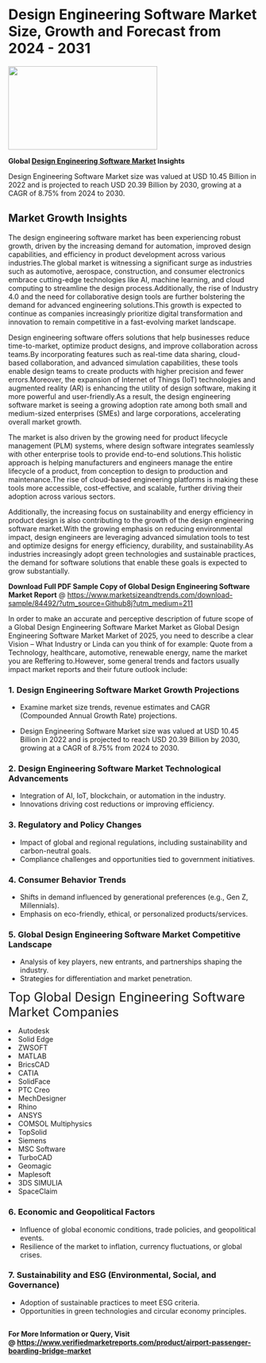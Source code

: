 <H1>Design Engineering Software Market Size, Growth and Forecast from 2024 - 2031</H1><img class="aligncenter size-medium wp-image-584254" src="https://thirdeyenews.in/wp-content/uploads/2024/09/Global-Market-Research-300x168.jpeg" alt="" width="300" height="168" /><p><strong>Global&nbsp;<a href="https://www.marketsizeandtrends.com/download-sample/84492/?utm_source=Github8j?utm_medium=211">Design Engineering Software Market</a> Insights</strong></p><p>Design Engineering Software Market size was valued at USD 10.45 Billion in 2022 and is projected to reach USD 20.39 Billion by 2030, growing at a CAGR of 8.75% from 2024 to 2030.</p><p><h2>Market Growth Insights</h2> <p>The design engineering software market has been experiencing robust growth, driven by the increasing demand for automation, improved design capabilities, and efficiency in product development across various industries.The global market is witnessing a significant surge as industries such as automotive, aerospace, construction, and consumer electronics embrace cutting-edge technologies like AI, machine learning, and cloud computing to streamline the design process.Additionally, the rise of Industry 4.0 and the need for collaborative design tools are further bolstering the demand for advanced engineering solutions.This growth is expected to continue as companies increasingly prioritize digital transformation and innovation to remain competitive in a fast-evolving market landscape.</p> <p>Design engineering software offers solutions that help businesses reduce time-to-market, optimize product designs, and improve collaboration across teams.By incorporating features such as real-time data sharing, cloud-based collaboration, and advanced simulation capabilities, these tools enable design teams to create products with higher precision and fewer errors.Moreover, the expansion of Internet of Things (IoT) technologies and augmented reality (AR) is enhancing the utility of design software, making it more powerful and user-friendly.As a result, the design engineering software market is seeing a growing adoption rate among both small and medium-sized enterprises (SMEs) and large corporations, accelerating overall market growth.</p> <p>The market is also driven by the growing need for product lifecycle management (PLM) systems, where design software integrates seamlessly with other enterprise tools to provide end-to-end solutions.This holistic approach is helping manufacturers and engineers manage the entire lifecycle of a product, from conception to design to production and maintenance.The rise of cloud-based engineering platforms is making these tools more accessible, cost-effective, and scalable, further driving their adoption across various sectors.</p> <p>Additionally, the increasing focus on sustainability and energy efficiency in product design is also contributing to the growth of the design engineering software market.With the growing emphasis on reducing environmental impact, design engineers are leveraging advanced simulation tools to test and optimize designs for energy efficiency, durability, and sustainability.As industries increasingly adopt green technologies and sustainable practices, the demand for software solutions that enable these goals is expected to grow substantially.</p> <p><span class=""><strong>Download Full PDF Sample Copy of Global Design Engineering Software Market Report</strong> @ <a href="https://www.marketsizeandtrends.com/download-sample/84492/?utm_source=Github8j?utm_medium=211" target="_blank">https://www.marketsizeandtrends.com/download-sample/84492/?utm_source=Github8j?utm_medium=211</a></span></p><p>In order to make an accurate and perceptive description of future scope of a Global&nbsp;Design Engineering Software Market Market as Global&nbsp;Design Engineering Software Market Market of 2025, you need to describe a clear Vision &ndash; What Industry or Linda can you think of for example: Quote from a Technology, healthcare, automotive, renewable energy, name the market you are Reffering to.However, some general trends and factors usually impact market reports and their future outlook include:</p><h3>1.&nbsp;<strong>Design Engineering Software Market Growth Projections</strong></h3><ul><li>Examine market size trends, revenue estimates and CAGR (Compounded Annual Growth Rate) projections.</li><li><p>Design Engineering Software Market size was valued at USD 10.45 Billion in 2022 and is projected to reach USD 20.39 Billion by 2030, growing at a CAGR of 8.75% from 2024 to 2030.</p></li></ul><h3>2.&nbsp;<strong>Design Engineering Software Market Technological Advancements</strong></h3><ul><li>Integration of AI, IoT, blockchain, or automation in the industry.</li><li>Innovations driving cost reductions or improving efficiency.</li></ul><h3>3.&nbsp;<strong>Regulatory and Policy Changes</strong></h3><ul><li>Impact of global and regional regulations, including sustainability and carbon-neutral goals.</li><li>Compliance challenges and opportunities tied to government initiatives.</li></ul><h3>4.&nbsp;<strong>Consumer Behavior Trends</strong></h3><ul><li>Shifts in demand influenced by generational preferences (e.g., Gen Z, Millennials).</li><li>Emphasis on eco-friendly, ethical, or personalized products/services.</li></ul><h3>5.&nbsp;<strong>Global Design Engineering Software Market Competitive Landscape</strong></h3><ul><li>Analysis of key players, new entrants, and partnerships shaping the industry.</li><li>Strategies for differentiation and market penetration.</li></ul><p data-pm-slice="1 1 []"><span style="color: inherit; font-family: inherit; font-size: 25px;">Top Global Design Engineering Software Market Companies</span></p><div class="" data-test-id=""><p><li>Autodesk</li><li> Solid Edge</li><li> ZWSOFT</li><li> MATLAB</li><li> BricsCAD</li><li> CATIA</li><li> SolidFace</li><li> PTC Creo</li><li> MechDesigner</li><li> Rhino</li><li> ANSYS</li><li> COMSOL Multiphysics</li><li> TopSolid</li><li> Siemens</li><li> MSC Software</li><li> TurboCAD</li><li> Geomagic</li><li> Maplesoft</li><li> 3DS SIMULIA</li><li> SpaceClaim</li></p></div><h3>6.&nbsp;<strong>Economic and Geopolitical Factors</strong></h3><ul><li>Influence of global economic conditions, trade policies, and geopolitical events.</li><li>Resilience of the market to inflation, currency fluctuations, or global crises.</li></ul><h3>7.&nbsp;<strong>Sustainability and ESG (Environmental, Social, and Governance)</strong></h3><ul><li>Adoption of sustainable practices to meet ESG criteria.</li><li>Opportunities in green technologies and circular economy principles.</li></ul><h2><strong style="font-size: 14px;">For More Information or Query, Visit @&nbsp;</strong><a style="background-color: #ffffff; font-size: 14px;" href="https://www.marketsizeandtrends.com/report/design-engineering-software-market/" target="_blank">https://www.verifiedmarketreports.com/product/airport-passenger-boarding-bridge-market</a></h2>